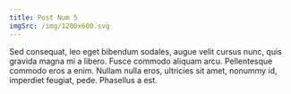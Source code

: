 ```yaml
---
title: Post Num 5
imgSrc: /img/1200x600.svg
---
```


Sed consequat, leo eget bibendum sodales, augue velit cursus nunc, quis gravida magna mi a libero. Fusce commodo aliquam arcu. Pellentesque commodo eros a enim. Nullam nulla eros, ultricies sit amet, nonummy id, imperdiet feugiat, pede. Phasellus a est.

